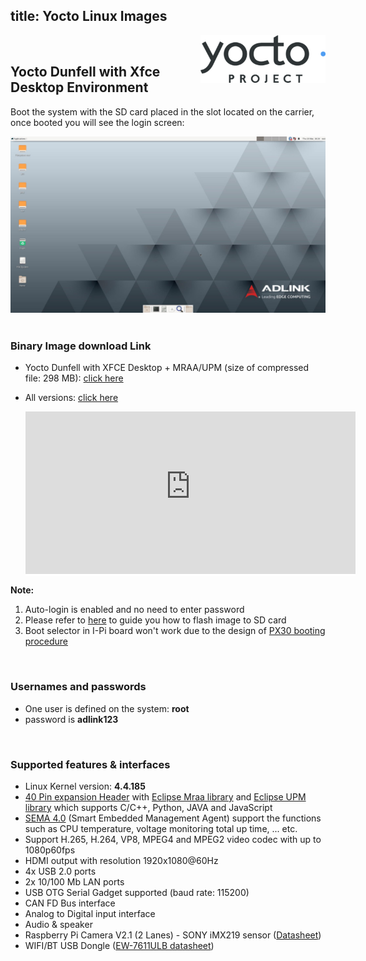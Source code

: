 title: Yocto Linux Images
---

<img align="right" src="YoctoImages.assets/yocto_project_eebe407216.png"  />

<br>


## Yocto Dunfell with Xfce Desktop Environment

Boot the system with the SD card placed in the slot located on the carrier, once booted you will see the login screen:
<center>
<img src="YoctoImages.assets/image-20210318171609056.png" alt="image-20210318171609056" style="zoom: 50%;" />
</center>
<br>

### Binary Image download Link
* Yocto Dunfell with XFCE Desktop + MRAA/UPM (size of compressed file: 298 MB): [click here](https://hq0epm0west0us0storage.blob.core.windows.net/public/SMARC/LEC-PX30/Images/Yocto/LEC-PX30-IPi-SMARC_Yocto-Zeus-v2.4_SD_20200909.zip)

* All versions: <a data-toggle="collapse" data-target="#demo" href="#">click here</a>
  
    <div id="demo" class="iframe-container collapse" style="z-index: 100; background-color: white;"><iframe class="download-area" src="https://hq0epm0west0us0storage.z22.web.core.windows.net/?prefix=public/SMARC/LEC-PX30/Images/Yocto/&amp;pageLevel=0" scrolling="no">
      	</iframe></div>
    <style>
    .iframe-container {
        width: 110%;
    }
    .download-area {
    	width:100%;
    	min-height: 260px;
    	height: 260px;
        border: none;
    }
    </style>

**Note:**

  1. Auto-login is enabled and no need to enter password     
  2. Please refer to [here](HowToFlashImage.html#Flash-a-Yocto-or-Android-Image) to guide you how to flash image to SD card
  3. Boot selector in I-Pi board won't work due to the design of [PX30 booting procedure](PX30BootFlow.html)

<br/>

### Usernames and passwords

* One user is defined on the system: **root**
* password is **adlink123**

<br/>

### Supported features & interfaces 

* Linux Kernel version: **4.4.185**
* [40 Pin expansion Header](UserInterfaces.html) with [Eclipse Mraa library](https://github.com/eclipse/mraa) and [Eclipse UPM library](https://github.com/eclipse/upm) which supports C/C++, Python, JAVA and JavaScript 
* [SEMA 4.0](https://adlink-epm.github.io/sema-doc/#/) (Smart Embedded Management Agent) support the functions such as CPU temperature, voltage monitoring  total up time, ... etc.
* Support H.265, H.264, VP8, MPEG4 and MPEG2 video codec with up to 1080p60fps
* HDMI output with resolution 1920x1080@60Hz
* 4x USB 2.0 ports
* 2x 10/100 Mb LAN ports
* USB OTG Serial Gadget supported (baud rate: 115200)
* CAN FD Bus interface
* Analog to Digital input interface
* Audio & speaker
* Raspberry Pi Camera V2.1 (2 Lanes) - SONY iMX219 sensor ([Datasheet](https://www.raspberrypi.org/documentation/hardware/camera/))
* WIFI/BT USB Dongle ([EW-7611ULB datasheet](https://www.edimax.com/edimax/mw/cufiles/files/download/datasheet/EW-7611ULB_datasheet_English.pdf))



<br>

